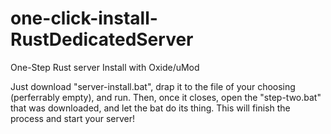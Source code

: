 # one-click-install-RustDedicatedServer
One-Step Rust server Install with Oxide/uMod

Just download "server-install.bat", drap it to the file of your choosing (perferrably empty), and run.
Then, once it closes, open the "step-two.bat" that was downloaded, and let the bat do its thing. This will finish the process and start your server!
